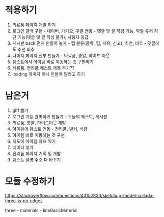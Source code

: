 # 적용하기

1. 의료품 페이지 개발 하기
2. 로그인 콜백 구현 - 네이버, 카카오, 구글 연동 - 댓글 및 글 작성 가능, 악질 유저 차단 기능(댓글 및 글 작성 불가), 사용자 등급
3. 게시판 back 먼저 만들어 놓자 - 탭 분류(공략, 팁, 자유, 신고), 추천, 비추 - 댓글에도 추천 비추
4. 나머지 페이지 전부 만들기 - 의료품, 총알, 하이드 아웃
5. 퀘스트에서 아이템 바로 이동하는 것 구현하기
6. 식료품, 전리품 퀘스트 제목 추가??
7. loading 이미지 하나 만들어 달라고 하기

# 남은거

1. gltf 뽑기
2. 로그인 기능 완벽하게 만들기 - 오늘의 퀘스트, 게시판
3. 의료품, 총알, 하이드아웃 개발
4. 아이템에 퀘스트 연동 - 전리품, 열쇠, 식량
5. 아이템 바로 이동하는 것 구현
6. 지도에 아이템 좌표 찍기
7. 데이터 넣기
8. 전리품 페이지 기획 및 개발
9. 퀘스트 설명 주소 다 바꾸기

# 모듈 수정하기

https://stackoverflow.com/questions/43152833/sketchup-model-collada-three-js-no-edges

three - materials - lineBasicMaterial
